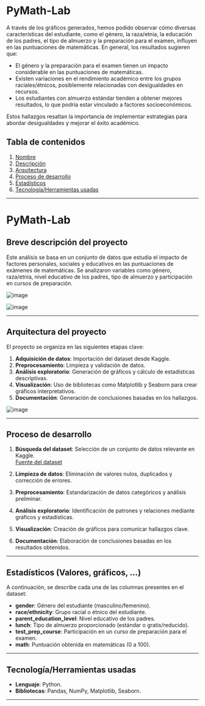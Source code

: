# PyMath-Lab

A través de los gráficos generados, hemos podido observar cómo diversas características del estudiante, como el género, la raza/etnia, la educación de los padres, el tipo de almuerzo y la preparación para el examen, influyen en las puntuaciones de matemáticas. En general, los resultados sugieren que:

- El género y la preparación para el examen tienen un impacto considerable en las puntuaciones de matemáticas.
- Existen variaciones en el rendimiento académico entre los grupos raciales/étnicos, posiblemente relacionadas con desigualdades en recursos.
- Los estudiantes con almuerzo estándar tienden a obtener mejores resultados, lo que podría estar vinculado a factores socioeconómicos.

Estos hallazgos resaltan la importancia de implementar estrategias para abordar desigualdades y mejorar el éxito académico.

## Tabla de contenidos

1. [Nombre](#PyMath-Lab)
2. [Descripción](#Breve-descripción-del-proyecto)
3. [Arquitectura](#Arquitectura-del-proyecto)
4. [Proceso de desarrollo](#Proceso-de-desarrollo)
5. [Estadísticos](#Estadísticos-(Valores-gráficos))
6. [Tecnología/Herramientas usadas](#Tecnología/Herramientas-usadas)

---

# PyMath-Lab

## Breve descripción del proyecto

Este análisis se basa en un conjunto de datos que estudia el impacto de factores personales, sociales y educativos en las puntuaciones de exámenes de matemáticas. Se analizaron variables como género, raza/etnia, nivel educativo de los padres, tipo de almuerzo y participación en cursos de preparación.

![image](https://github.com/user-attachments/assets/ceebd7fc-33a9-43c5-8a33-36af4f5f3458)

![image](https://github.com/user-attachments/assets/936db9d4-54af-4720-8be3-3f32110c8ab7)

---

## Arquitectura del proyecto

El proyecto se organiza en las siguientes etapas clave:

1. **Adquisición de datos**: Importación del dataset desde Kaggle.
2. **Preprocesamiento**: Limpieza y validación de datos.
3. **Análisis exploratorio**: Generación de gráficos y cálculo de estadísticas descriptivas.
4. **Visualización**: Uso de bibliotecas como Matplotlib y Seaborn para crear gráficos interpretativos.
5. **Documentación**: Generación de conclusiones basadas en los hallazgos.

![image](https://github.com/user-attachments/assets/5ed8450a-cd8a-4fac-a08e-a91fd0904d9c)

---

## Proceso de desarrollo

1. **Búsqueda del dataset**: Selección de un conjunto de datos relevante en Kaggle.  
   [Fuente del dataset](https://www.kaggle.com/datasets/sudhanshu2198/analyzing-exam-scores)

2. **Limpieza de datos**: Eliminación de valores nulos, duplicados y corrección de errores.

3. **Preprocesamiento**: Estandarización de datos categóricos y análisis preliminar.

4. **Análisis exploratorio**: Identificación de patrones y relaciones mediante gráficos y estadísticas.

5. **Visualización**: Creación de gráficos para comunicar hallazgos clave.

6. **Documentación**: Elaboración de conclusiones basadas en los resultados obtenidos.

---

## Estadísticos (Valores, gráficos, …)

A continuación, se describe cada una de las columnas presentes en el dataset:

- **gender**: Género del estudiante (masculino/femenino).
- **race/ethnicity**: Grupo racial o étnico del estudiante.
- **parent_education_level**: Nivel educativo de los padres.
- **lunch**: Tipo de almuerzo proporcionado (estándar o gratis/reducido).
- **test_prep_course**: Participación en un curso de preparación para el examen.
- **math**: Puntuación obtenida en matemáticas (0 a 100).

---

## Tecnología/Herramientas usadas

- **Lenguaje**: Python.
- **Bibliotecas**: Pandas, NumPy, Matplotlib, Seaborn.

---

